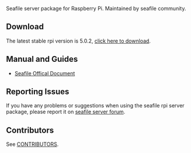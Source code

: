 Seafile server package for Raspberry Pi. Maintained by seafile community.

## Download

The latest stable rpi version is 5.0.2, [click here to download](https://github.com/haiwen/seafile-rpi/releases/download/v5.0.2/seafile-server_stable_5.0.2_pi.tar.gz).

## Manual and Guides

- [Seafile Offical Document](http://manual.seafile.com/deploy/using_sqlite.html)

## Reporting Issues

If you have any problems or suggestions when using the seafile rpi server package, please report it on [seafile server forum](https://forum.seafile-server.org/).

## Contributors

See [CONTRIBUTORS](CONTRIBUTORS).
